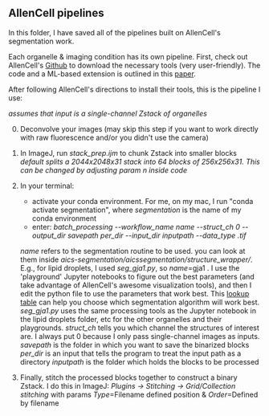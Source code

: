## AllenCell pipelines

In this folder, I have saved all of the pipelines built on AllenCell's segmentation work.

Each organelle & imaging condition has its own pipeline. First, check out AllenCell's [Github](https://github.com/AllenCell/aics-segmentation) to download the necessary tools (very user-friendly). The code and a ML-based extension is outlined in this [paper](https://www.biorxiv.org/content/10.1101/491035v2). 

After following AllenCell's directions to install their tools, this is the pipeline I use: 

*assumes that input is a single-channel Zstack of organelles*

0. Deconvolve your images (may skip this step if you want to work directly with raw fluorescence and/or you didn't use the camera)

1. In ImageJ, run *stack_prep.ijm* to chunk Zstack into smaller blocks
   *default splits a 2044x2048x31 stack into 64 blocks of 256x256x31. This can be changed by adjusting param n inside code*
   
2. In your terminal: 
   - activate your conda environment. For me, on my mac, I run "conda activate segmentation", where *segmentation* is the name of my conda environment
   - enter: *batch_processing --workflow_name name --struct_ch 0 --output_dir savepath per_dir --input_dir inputpath --data_type .tif*
   
   *name* refers to the segmentation routine to be used. you can look at them inside *aics-segmentation/aicssegmentation/structure_wrapper/*. E.g., for lipid droplets, I used *seg_gja1.py*, so *name*=gja1 . I use the 'playground' Jupyter notebooks to figure out the best parameters (and take advantage of AllenCell's awesome visualization tools), and then I edit the python file to use the parameters that work best. This [lookup table](https://www.allencell.org/segmenter.html#lookup-table) can help you choose which segmentation algorithm will work best. *seg_gja1.py* uses the same processing tools as the Jupyter notebook in the lipid droplets folder, etc for the other organelles and their playgrounds. 
   *struct_ch* tells you which channel the structures of interest are. I always put 0 because I only pass single-channel images as inputs. 
   *savepath* is the folder in which you want to save the binarized blocks
   *per_dir* is an input that tells the program to treat the input path as a directory
   *inputpath* is the folder which holds the blocks to be processed

3. Finally, stitch the processed blocks together to construct a binary Zstack. 
  I do this in ImageJ: 
  *Plugins -> Stitching -> Grid/Collection stitching* with params *Type*=Filename defined position & *Order*=Defined by filename
  

